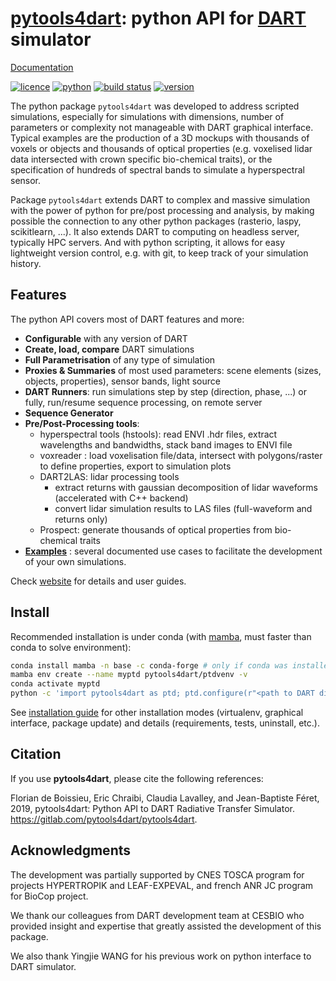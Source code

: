 # [pytools4dart](https://pytools4dart.gitlab.io/pytools4dart): python API for [DART](http://www.cesbio.ups-tlse.fr/dart/index.php#/) simulator

[Documentation](https://pytools4dart.gitlab.io/pytools4dart)

[![licence](https://img.shields.io/badge/Licence-GPL--3-blue.svg)](https://www.r-project.org/Licenses/GPL-3)
[![python](https://img.shields.io/badge/Python-3-blue.svg)](https://www.python.org)
[![build status](https://gitlab.com/pytools4dart/pytools4dart/badges/master/pipeline.svg)](https://gitlab.com/pytools4dart/pytools4dart/pipelines/latest)
[![version](https://img.shields.io/badge/dynamic/json.svg?label=version&url=https://gitlab.com/pytools4dart/pytools4dart/-/jobs/artifacts/master/raw/badges.json?job=make-badge&query=version&colorB=blue)](https://gitlab.com/pytools4dart/pytools4dart)

The python package `pytools4dart` was developed to address scripted simulations, especially for simulations with dimensions,
number of parameters or complexity not manageable with DART graphical interface. Typical examples are the production of 
a 3D mockups with thousands of voxels or objects and thousands of optical properties 
(e.g. voxelised lidar data intersected with crown specific bio-chemical traits), 
or the specification of hundreds of spectral bands to simulate a hyperspectral sensor.

Package `pytools4dart` extends DART to complex and massive simulation with the power of python for pre/post processing and analysis, by making possible
the connection to any other python packages (rasterio, laspy, scikitlearn, ...). It also extends DART to computing 
on headless server, typically HPC servers. And with python scripting, it allows for easy lightweight version control, e.g. with git,
to keep track of your simulation history.

## Features

The python API covers most of DART features and more:

- __Configurable__ with any version of DART
- __Create, load, compare__ DART simulations
- __Full Parametrisation__ of any type of simulation
- __Proxies & Summaries__ of most used parameters: scene elements (sizes, objects, properties), sensor bands, light source
- __DART Runners__: run simulations step by step (direction, phase, ...) or fully, run/resume sequence processing, on remote server
- __Sequence Generator__
- __Pre/Post-Processing tools__:
    - hyperspectral tools (hstools): read ENVI .hdr files, extract wavelengths and bandwidths, stack band images to ENVI file
    - voxreader : load voxelisation file/data, intersect with polygons/raster to define properties, export to simulation plots
    - DART2LAS: lidar processing tools
        - extract returns with gaussian decomposition of lidar waveforms (accelerated with C++ backend) 
        - convert lidar simulation results to LAS files (full-waveform and returns only)
    - Prospect: generate thousands of optical properties from bio-chemical traits
- __[Examples](https://gitlab.com/pytools4dart/pytools4dart/tree/master/pytools4dart/examples)__ : 
several documented use cases to facilitate the development of your own simulations.
  
<!---
    proxies:
    - scene 
        - scene and cell size, 
        - plots, objects, trees, 
        - optical and thermic properties,
    - sensor
        - bands wavelength and bandwidth
    - source:
        - sun angles
    runners:
    - direction
    - phase
    - maket
    - dart
    - full
    - sequence
    - colorCompositeBands
Many variables are pandas DataFrame objects, and can be directly 
interacted with by the user.        
-->

Check [website](https://pytools4dart.gitlab.io/pytools4dart) for details and user guides.



## Install

Recommended installation is under conda (with [mamba](https://github.com/conda-forge/miniforge#mambaforge), must faster than conda to solve environment):

```bash
conda install mamba -n base -c conda-forge # only if conda was installed without mamba
mamba env create --name myptd pytools4dart/ptdvenv -v
conda activate myptd
python -c 'import pytools4dart as ptd; ptd.configure(r"<path to DART directory>")' # e.g. r"~/DART", r"C:\DART"
```

See [installation guide](https://pytools4dart.gitlab.io/pytools4dart/docs/user_guides/00_installation/) for other installation modes (virtualenv, graphical interface, package update) and
details (requirements, tests, uninstall, etc.).


## Citation

If you use __pytools4dart__, please cite the following references:

Florian de Boissieu, Eric Chraibi, Claudia Lavalley, and Jean-Baptiste Féret, 2019, 
pytools4dart: Python API to DART Radiative Transfer Simulator. https://gitlab.com/pytools4dart/pytools4dart.


## Acknowledgments

The development was partially supported by CNES TOSCA program for projects HYPERTROPIK and LEAF-EXPEVAL,
and french ANR JC program for BioCop project. 

We thank our colleagues from DART development team at CESBIO
who provided insight and expertise
that greatly assisted the development of this package.

We also thank Yingjie WANG for his previous work on python interface to DART simulator. 
